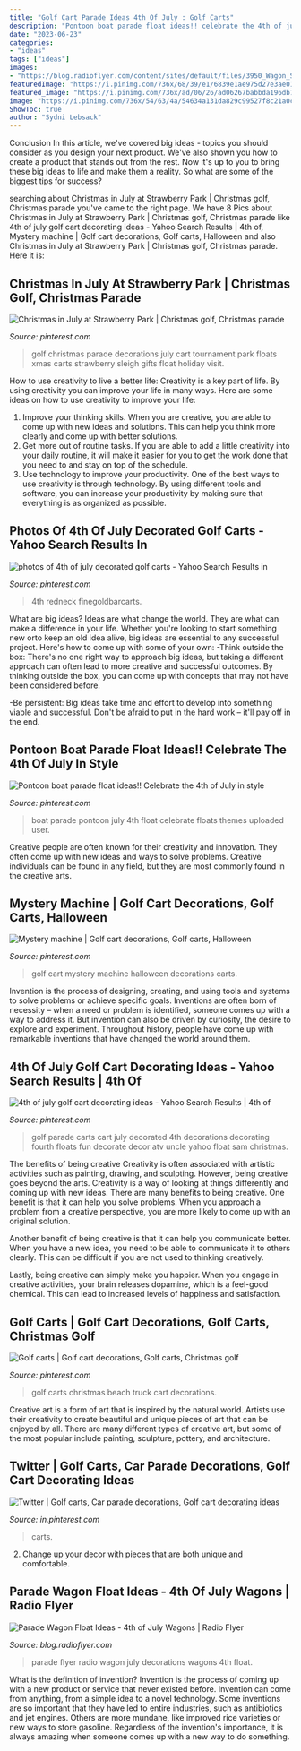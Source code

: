 ```yaml
---
title: "Golf Cart Parade Ideas 4th Of July : Golf Carts"
description: "Pontoon boat parade float ideas!! celebrate the 4th of july in style"
date: "2023-06-23"
categories:
- "ideas"
tags: ["ideas"]
images:
- "https://blog.radioflyer.com/content/sites/default/files/3950_Wagon_Silly_Patriotic_Balloons_Flag_Decorations_0.jpg"
featuredImage: "https://i.pinimg.com/736x/68/39/e1/6839e1ae975d27e3ae01219363d895bf.jpg"
featured_image: "https://i.pinimg.com/736x/ad/06/26/ad06267babbda196db79a7c133ae0e93.jpg"
image: "https://i.pinimg.com/736x/54/63/4a/54634a131da829c99527f8c21a0cc9e5--golf-carts.jpg"
ShowToc: true
author: "Sydni Lebsack"
---
```



Conclusion
In this article, we've covered big ideas - topics you should consider as you design your next product. We've also shown you how to create a product that stands out from the rest. Now it's up to you to bring these big ideas to life and make them a reality. So what are some of the biggest tips for success?

	

		
searching about Christmas in July at Strawberry Park | Christmas golf, Christmas parade you've came to the right page. We have 8 Pics about Christmas in July at Strawberry Park | Christmas golf, Christmas parade like 4th of july golf cart decorating ideas - Yahoo Search Results | 4th of, Mystery machine | Golf cart decorations, Golf carts, Halloween and also Christmas in July at Strawberry Park | Christmas golf, Christmas parade. Here it is:
		
    
## Christmas In July At Strawberry Park | Christmas Golf, Christmas Parade

<img loading=lazy src="https://i.pinimg.com/originals/e6/33/e5/e633e51e37e697903e48156bd6aca105.jpg" onerror="this.onerror=null;this.src='https://tse2.mm.bing.net/th?id=OIP.34EtTNVqZkrSaRD3b4uqswHaJ4&amp;pid=15.1';" alt="Christmas in July at Strawberry Park | Christmas golf, Christmas parade">

_Source: pinterest.com_

>golf christmas parade decorations july cart tournament park floats xmas carts strawberry sleigh gifts float holiday visit. 

	

How to use creativity to live a better life:
Creativity is a key part of life. By using creativity you can improve your life in many ways. Here are some ideas on how to use creativity to improve your life: 
1. Improve your thinking skills. When you are creative, you are able to come up with new ideas and solutions. This can help you think more clearly and come up with better solutions. 
2. Get more out of routine tasks. If you are able to add a little creativity into your daily routine, it will make it easier for you to get the work done that you need to and stay on top of the schedule. 
3. Use technology to improve your productivity. One of the best ways to use creativity is through technology. By using different tools and software, you can increase your productivity by making sure that everything is as organized as possible. 

    
## Photos Of 4th Of July Decorated Golf Carts - Yahoo Search Results In

<img loading=lazy src="https://i.pinimg.com/736x/ad/06/26/ad06267babbda196db79a7c133ae0e93.jpg" onerror="this.onerror=null;this.src='https://tse1.mm.bing.net/th?id=OIP.cJSbHbMeOvozQ5yL9zoDLgAAAA&amp;pid=15.1';" alt="photos of 4th of july decorated golf carts - Yahoo Search Results in">

_Source: pinterest.com_

>4th redneck finegoldbarcarts. 

	

What are big ideas?
Ideas are what change the world. They are what can make a difference in your life. Whether you're looking to start something new orto keep an old idea alive, big ideas are essential to any successful project. Here's how to come up with some of your own: 
-Think outside the box: There's no one right way to approach big ideas, but taking a different approach can often lead to more creative and successful outcomes. By thinking outside the box, you can come up with concepts that may not have been considered before. 

-Be persistent: Big ideas take time and effort to develop into something viable and successful. Don't be afraid to put in the hard work – it'll pay off in the end.

    
## Pontoon Boat Parade Float Ideas!! Celebrate The 4th Of July In Style

<img loading=lazy src="https://i.pinimg.com/736x/68/39/e1/6839e1ae975d27e3ae01219363d895bf.jpg" onerror="this.onerror=null;this.src='https://tse1.mm.bing.net/th?id=OIP.0BXt73R7XRll4n5uavY77gHaJ3&amp;pid=15.1';" alt="Pontoon boat parade float ideas!! Celebrate the 4th of July in style">

_Source: pinterest.com_

>boat parade pontoon july 4th float celebrate floats themes uploaded user. 

	

Creative people are often known for their creativity and innovation. They often come up with new ideas and ways to solve problems. Creative individuals can be found in any field, but they are most commonly found in the creative arts.

    
## Mystery Machine | Golf Cart Decorations, Golf Carts, Halloween

<img loading=lazy src="https://i.pinimg.com/736x/11/18/4c/11184c4d1ed3df664c16c4de06cb243f.jpg" onerror="this.onerror=null;this.src='https://tse4.mm.bing.net/th?id=OIP.gmHNUjtvGXNdHyicpuRyRwHaFj&amp;pid=15.1';" alt="Mystery machine | Golf cart decorations, Golf carts, Halloween">

_Source: pinterest.com_

>golf cart mystery machine halloween decorations carts. 

	

Invention is the process of designing, creating, and using tools and systems to solve problems or achieve specific goals. Inventions are often born of necessity – when a need or problem is identified, someone comes up with a way to address it. But invention can also be driven by curiosity, the desire to explore and experiment. Throughout history, people have come up with remarkable inventions that have changed the world around them.

    
## 4th Of July Golf Cart Decorating Ideas - Yahoo Search Results | 4th Of

<img loading=lazy src="https://i.pinimg.com/736x/35/56/23/35562324723c73bad9b9cdde19bfbf4c.jpg" onerror="this.onerror=null;this.src='https://tse1.mm.bing.net/th?id=OIP.iY3pSKrj8vjvY8Rwaa_NYwAAAA&amp;pid=15.1';" alt="4th of july golf cart decorating ideas - Yahoo Search Results | 4th of">

_Source: pinterest.com_

>golf parade carts cart july decorated 4th decorations decorating fourth floats fun decorate decor atv uncle yahoo float sam christmas. 

	

The benefits of being creative
Creativity is often associated with artistic activities such as painting, drawing, and sculpting. However, being creative goes beyond the arts. Creativity is a way of looking at things differently and coming up with new ideas.
There are many benefits to being creative. One benefit is that it can help you solve problems. When you approach a problem from a creative perspective, you are more likely to come up with an original solution.

Another benefit of being creative is that it can help you communicate better. When you have a new idea, you need to be able to communicate it to others clearly. This can be difficult if you are not used to thinking creatively.

Lastly, being creative can simply make you happier. When you engage in creative activities, your brain releases dopamine, which is a feel-good chemical. This can lead to increased levels of happiness and satisfaction.

    
## Golf Carts | Golf Cart Decorations, Golf Carts, Christmas Golf

<img loading=lazy src="https://i.pinimg.com/736x/54/63/4a/54634a131da829c99527f8c21a0cc9e5--golf-carts.jpg" onerror="this.onerror=null;this.src='https://tse1.mm.bing.net/th?id=OIP.678sQDT7NeGCId_rJP3hIQHaJ3&amp;pid=15.1';" alt="Golf carts | Golf cart decorations, Golf carts, Christmas golf">

_Source: pinterest.com_

>golf carts christmas beach truck cart decorations. 

	

Creative art is a form of art that is inspired by the natural world. Artists use their creativity to create beautiful and unique pieces of art that can be enjoyed by all. There are many different types of creative art, but some of the most popular include painting, sculpture, pottery, and architecture.

    
## Twitter | Golf Carts, Car Parade Decorations, Golf Cart Decorating Ideas

<img loading=lazy src="https://i.pinimg.com/736x/e3/3c/36/e33c36654cea2fcf751a6f40a9a767ea.jpg" onerror="this.onerror=null;this.src='https://tse4.mm.bing.net/th?id=OIP.YOFy3IdahHthqF288C9s9QHaJQ&amp;pid=15.1';" alt="Twitter | Golf carts, Car parade decorations, Golf cart decorating ideas">

_Source: in.pinterest.com_

>carts. 

	

2. Change up your decor with pieces that are both unique and comfortable.

    
## Parade Wagon Float Ideas - 4th Of July Wagons | Radio Flyer

<img loading=lazy src="https://blog.radioflyer.com/content/sites/default/files/3950_Wagon_Silly_Patriotic_Balloons_Flag_Decorations_0.jpg" onerror="this.onerror=null;this.src='https://tse1.mm.bing.net/th?id=OIP.UaJhnkira9g7F5Zxohw50AHaHa&amp;pid=15.1';" alt="Parade Wagon Float Ideas - 4th of July Wagons | Radio Flyer">

_Source: blog.radioflyer.com_

>parade flyer radio wagon july decorations wagons 4th float. 

	

What is the definition of invention?
Invention is the process of coming up with a new product or service that never existed before. Invention can come from anything, from a simple idea to a novel technology. Some inventions are so important that they have led to entire industries, such as antibiotics and jet engines. Others are more mundane, like improved rice varieties or new ways to store gasoline. Regardless of the invention's importance, it is always amazing when someone comes up with a new way to do something.

